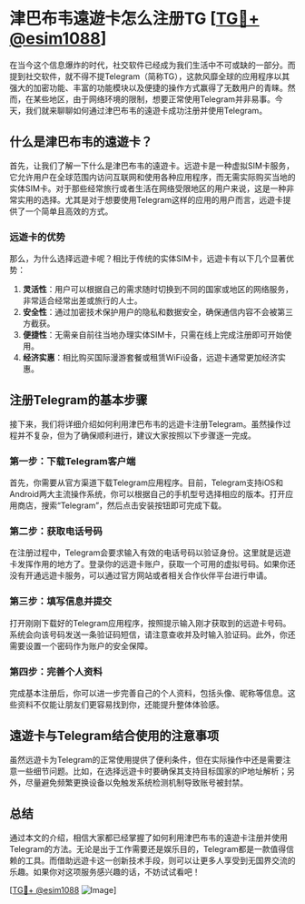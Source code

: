 # 津巴布韦遠遊卡怎么注册TG [[TG💪+ @esim1088](https://t.me/s/esim1088)]

在当今这个信息爆炸的时代，社交软件已经成为我们生活中不可或缺的一部分。而提到社交软件，就不得不提Telegram（简称TG），这款风靡全球的应用程序以其强大的加密功能、丰富的功能模块以及便捷的操作方式赢得了无数用户的青睐。然而，在某些地区，由于网络环境的限制，想要正常使用Telegram并非易事。今天，我们就来聊聊如何通过津巴布韦的遠遊卡成功注册并使用Telegram。

## 什么是津巴布韦的遠遊卡？

首先，让我们了解一下什么是津巴布韦的遠遊卡。远遊卡是一种虚拟SIM卡服务，它允许用户在全球范围内访问互联网和使用各种应用程序，而无需实际购买当地的实体SIM卡。对于那些经常旅行或者生活在网络受限地区的用户来说，这是一种非常实用的选择。尤其是对于想要使用Telegram这样的应用的用户而言，远遊卡提供了一个简单且高效的方式。

### 远遊卡的优势

那么，为什么选择远遊卡呢？相比于传统的实体SIM卡，远遊卡有以下几个显著优势：

1. **灵活性**：用户可以根据自己的需求随时切换到不同的国家或地区的网络服务，非常适合经常出差或旅行的人士。
2. **安全性**：通过加密技术保护用户的隐私和数据安全，确保通信内容不会被第三方截获。
3. **便捷性**：无需亲自前往当地办理实体SIM卡，只需在线上完成注册即可开始使用。
4. **经济实惠**：相比购买国际漫游套餐或租赁WiFi设备，远遊卡通常更加经济实惠。

## 注册Telegram的基本步骤

接下来，我们将详细介绍如何利用津巴布韦的远遊卡注册Telegram。虽然操作过程并不复杂，但为了确保顺利进行，建议大家按照以下步骤逐一完成。

### 第一步：下载Telegram客户端

首先，你需要从官方渠道下载Telegram应用程序。目前，Telegram支持iOS和Android两大主流操作系统，你可以根据自己的手机型号选择相应的版本。打开应用商店，搜索“Telegram”，然后点击安装按钮即可完成下载。

### 第二步：获取电话号码

在注册过程中，Telegram会要求输入有效的电话号码以验证身份。这里就是远遊卡发挥作用的地方了。登录你的远遊卡账户，获取一个可用的虚拟号码。如果你还没有开通远遊卡服务，可以通过官方网站或者相关合作伙伴平台进行申请。

### 第三步：填写信息并提交

打开刚刚下载好的Telegram应用程序，按照提示输入刚才获取到的远遊卡号码。系统会向该号码发送一条验证码短信，请注意查收并及时输入验证码。此外，你还需要设置一个密码作为账户的安全保障。

### 第四步：完善个人资料

完成基本注册后，你可以进一步完善自己的个人资料，包括头像、昵称等信息。这些资料不仅能让朋友们更容易找到你，还能提升整体体验感。

## 遠遊卡与Telegram结合使用的注意事项

虽然远遊卡为Telegram的正常使用提供了便利条件，但在实际操作中还是需要注意一些细节问题。比如，在选择远遊卡时要确保其支持目标国家的IP地址解析；另外，尽量避免频繁更换设备以免触发系统检测机制导致账号被封禁。

## 总结

通过本文的介绍，相信大家都已经掌握了如何利用津巴布韦的遠遊卡注册并使用Telegram的方法。无论是出于工作需要还是娱乐目的，Telegram都是一款值得信赖的工具。而借助远遊卡这一创新技术手段，则可以让更多人享受到无国界交流的乐趣。如果你对这项服务感兴趣的话，不妨试试看吧！

[[TG💪+ @esim1088](https://t.me/s/esim1088) ![Image](https://i.postimg.cc/4NQfJmqS/Snipaste-2025-05-13-00-14-12.png)]